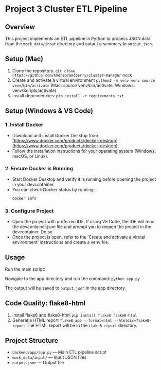 # Project 3 Cluster ETL Pipeline

## Overview

This project implements an ETL pipeline in Python to process JSON data from the `mock_data/input` directory and output a summary to `output.json`.

## Setup (Mac)

1. Clone the repository.
   `git clone https://github.com/AndreGrandberry/cluster-manager-mock`
2. Create and activate a virtual environment
    `python3 -m venv venv source venv/bin/activate` (Mac: source venv/bin/activate. Windows: venv/Scripts/activate)
3. Install dependencies:
    `pip install -r requirements.txt`

## Setup (Windows & VS Code)

### 1. Install Docker

- Download and install Docker Desktop from [https://www.docker.com/products/docker-desktop](https://www.docker.com/products/docker-desktop).
- Follow the installation instructions for your operating system (Windows, macOS, or Linux).

### 2. Ensure Docker is Running

- Start Docker Desktop and verify it is running before opening the project in your devcontainer.
- You can check Docker status by running:
  ```bash
  docker info

### 3. Configure Project

- Open the project with preferred IDE. If using VS Code, the IDE will read the devcontainer.json file and prompt you to reopen the project in the devcontainer. Do so.
- Once the project is open, refer to the 'Create and activate a virutal environment' instructions and create a venv file.

## Usage

Run the main script:

Navigate to the app directory and run the command:
`python app.py`

The output will be saved to `output.json` in the app directory. 

## Code Quality: flake8-html

1. Install flake8 and flake8-html
    `pip install flake8 flake8-html`
2. Generatle HTML report
    `flake8 app --format=html --htmldir=flake8-report`
    The HTML report will be in the `flake8-report` directory.

## Project Structure

- `backend/app/app.py` — Main ETL pipeline script
- `mock_data/input/` — Input JSON files
- `output.json` — Output file

